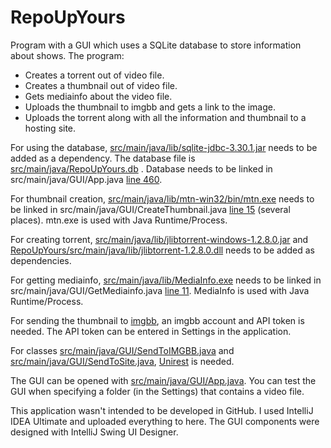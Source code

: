 # RepoUpYours

Program with a GUI which uses a SQLite database to store information about shows. The program:
- Creates a torrent out of video file.
- Creates a thumbnail out of video file.
- Gets mediainfo about the video file.
- Uploads the thumbnail to imgbb and gets a link to the image.
- Uploads the torrent along with all the information and thumbnail to a hosting site.

For using the database, [src/main/java/lib/sqlite-jdbc-3.30.1.jar](https://github.com/JaakobJ/RepoUpYours/blob/master/src/main/java/lib/sqlite-jdbc-3.30.1.jar) needs to be added as a dependency. The database file is [src/main/java/RepoUpYours.db](https://github.com/JaakobJ/RepoUpYours/blob/master/src/main/java/upyours.db) . Database needs to be linked in src/main/java/GUI/App.java [line 460](https://github.com/JaakobJ/RepoUpYours/blob/master/src/main/java/GUI/App.java#L460). 

For thumbnail creation, [src/main/java/lib/mtn-win32/bin/mtn.exe](https://github.com/JaakobJ/RepoUpYours/blob/master/src/main/java/lib/mtn-win32/bin/mtn.exe) needs to be linked in src/main/java/GUI/CreateThumbnail.java [line 15](https://github.com/JaakobJ/RepoUpYours/blob/master/src/main/java/GUI/CreateThumbnail.java#L15) (several places). mtn.exe is used with Java Runtime/Process.

For creating torrent, [src/main/java/lib/jlibtorrent-windows-1.2.8.0.jar](https://github.com/JaakobJ/RepoUpYours/blob/master/src/main/java/lib/jlibtorrent-windows-1.2.8.0.jar) and [RepoUpYours/src/main/java/lib/jlibtorrent-1.2.8.0.dll](https://github.com/JaakobJ/RepoUpYours/blob/master/src/main/java/lib/jlibtorrent-1.2.8.0.dll) needs to be added as dependencies.

For getting mediainfo, [src/main/java/lib/MediaInfo.exe](https://github.com/JaakobJ/RepoUpYours/blob/master/src/main/java/lib/MediaInfo.exe)  needs to be linked in src/main/java/GUI/GetMediainfo.java [line 11](https://github.com/JaakobJ/RepoUpYours/blob/master/src/main/java/GUI/GetMediainfo.java#L11). MediaInfo is used with Java Runtime/Process.

For sending the thumbnail to [imgbb](https://imgbb.com/), an imgbb account and API token is needed. The API token can be entered in Settings in the application.

For classes [src/main/java/GUI/SendToIMGBB.java](https://github.com/JaakobJ/RepoUpYours/blob/master/src/main/java/GUI/SendToIMGBB.java) and [src/main/java/GUI/SendToSite.java](https://github.com/JaakobJ/RepoUpYours/blob/master/src/main/java/GUI/SendToSite.java), [Unirest](http://kong.github.io/unirest-java/) is needed.

The GUI can be opened with [src/main/java/GUI/App.java](https://github.com/JaakobJ/RepoUpYours/blob/master/src/main/java/GUI/App.java). You can test the GUI when specifying a folder (in the Settings) that contains a video file.

This application wasn't intended to be developed in GitHub. I used IntelliJ IDEA Ultimate and uploaded everything to here. The GUI components were designed with IntelliJ Swing UI Designer.

